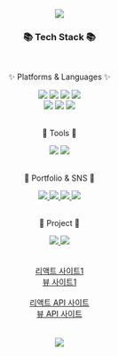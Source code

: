 <div align=center>
	<img src="https://capsule-render.vercel.app/api?type=waving&color=gradient&customColorList=24&height=300&section=header&text=ChuckChuck's%20Github!&desc=Hello%20Coding%20World&fontSize=70&descAlign=80&descAlignY=65&fontColor=fff" />	
</div>

<div align=center>
	<h3>📚 Tech Stack 📚</h3>
	<br>
	<p>✨ Platforms & Languages ✨</p>
</div>
<div align="center">
	<img src="https://img.shields.io/badge/HTML5-E34F26?style=flat&logo=HTML5&logoColor=white" />
	<img src="https://img.shields.io/badge/CSS3-1572B6?style=flat&logo=CSS3&logoColor=white" />
	<img src="https://img.shields.io/badge/JavaScript-F7DF1E?style=flat&logo=JavaScript&logoColor=white" />
	<img src="https://img.shields.io/badge/jQuery-0769AD?style=flat&logo=jQuery&logoColor=white" />
	<br>
	<img src="https://img.shields.io/badge/PHP-777BB4?style=flat&logo=php&logoColor=white" />
	<!-- <img src="https://img.shields.io/badge/Node.js-339933?style=flat&logo=node.js&logoColor=white" /> -->
	<img src="https://img.shields.io/badge/Bootstrap-7952B3?style=flat&logo=Bootstrap&logoColor=white" />
	<img src="https://img.shields.io/badge/MySQL-4479A1?style=flat&logo=MySQL&logoColor=white" />
</div>
<br>
<div align=center>
	<p>🍄 Tools 🍄</p>
</div>
<div align=center>
  	<img src="https://img.shields.io/badge/Visual%20Studio%20Code-007ACC?style=flat&logo=VisualStudioCode&logoColor=white" />
	<img src="https://img.shields.io/badge/GitHub-181717?style=flat&logo=GitHub&logoColor=white" />
</div>
<br>
<div align=center>
	<p>🌵 Portfolio & SNS 🌵</p>
</div>
<div align=center>
	<a href="http://hjkang306.dothome.co.kr/">
		<img src="https://img.shields.io/badge/Portfolio-FF3633?style=flat&logo=Micro.blog&logoColor=white" />
	</a>
	<a href="https://hjkang306.tistory.com">
		<img src="https://img.shields.io/badge/Blog-FF9800?style=flat&logo=Blogger&logoColor=white" />
	</a>
	<a href="https://codepen.io/hjkang306">
		<img src="https://img.shields.io/badge/Codepen-000000?style=flat&logo=codepen&logoColor=white" />
	</a>
	<a href="mailto:hjkang306@gmail.com">
		<img src="https://img.shields.io/badge/Mail-30B980?style=flat&logo=Gmail&logoColor=white" />
	</a>
	<br>
</div>  
<br>
<div align=center>
	<p>🐠 Project 🐠</p>
</div>
<div align=center>
	<a href="http://hjkang306.dothome.co.kr/backup/project/index.html">
		<img src="https://img.shields.io/badge/Portfolio-FF3633?style=flat&logo=Micro.blog&logoColor=white" />
	</a>
	<img src="https://img.shields.io/badge/Notion-000000?style=flat&logo=Notion&logoColor=white" />
	<br>
</div>  
<br>
<br>
<div align=center>
	<a href="https://gregarious-capybara-b6c609.netlify.app/">리액트 사이트1</a><br>
	<a href="https://vueclass333.web.app/">뷰 사이트1</a>
	<br><br>
	<a href="https://reliable-stroopwafel-896bf8.netlify.app/">리액트 API 사이트</a><br>
	<a href="https://vue-api333.web.app/">뷰 API 사이트</a>
</div>
<br>
<br>
<div align=center>
	<img src="https://github-readme-stats.vercel.app/api/top-langs/?username=hjkang306&layout=compact">
	<!-- <br><br>
	<img src="https://github-readme-stats.vercel.app/api?username=hjkang306&show_icons=true"> -->
</div>
